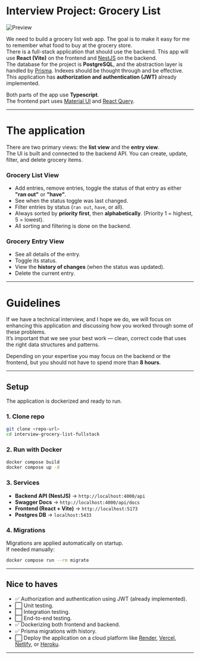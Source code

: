 # Interview Project: Grocery List

![Preview](./screenshot.png)

We need to build a grocery list web app. The goal is to make it easy for me to remember what food to buy at the grocery store.  
There is a full-stack application that should use the backend. This app will use **React (Vite)** on the frontend and [NestJS](https://nestjs.com/) on the backend.  
The database for the project is **PostgreSQL**, and the abstraction layer is handled by [Prisma](https://www.prisma.io/). Indexes should be thought through and be effective.  
This application has **authorization and authentication (JWT)** already implemented.  

Both parts of the app use **Typescript**.  
The frontend part uses [Material UI](https://mui.com/material-ui/) and [React Query](https://react-query.tanstack.com/).  

---

# The application

There are two primary views: the **list view** and the **entry view**.  
The UI is built and connected to the backend API. You can create, update, filter, and delete grocery items.  

### Grocery List View
- Add entries, remove entries, toggle the status of that entry as either **"ran out"** or **"have"**.  
- See when the status toggle was last changed.  
- Filter entries by status (`ran out`, `have`, or all).  
- Always sorted by **priority first**, then **alphabetically**. (Priority 1 = highest, 5 = lowest).  
- All sorting and filtering is done on the backend.  

### Grocery Entry View
- See all details of the entry.  
- Toggle its status.  
- View the **history of changes** (when the status was updated).  
- Delete the current entry.  

---

# Guidelines

If we have a technical interview, and I hope we do, we will focus on enhancing this application and discussing how you worked through some of these problems.  
It’s important that we see your best work — clean, correct code that uses the right data structures and patterns.  

Depending on your expertise you may focus on the backend or the frontend, but you should not have to spend more than **8 hours**.  

---

## Setup

The application is dockerized and ready to run.  

### 1. Clone repo
```bash
git clone <repo-url>
cd interview-grocery-list-fullstack
```

### 2. Run with Docker
```bash
docker compose build
docker compose up -d
```

### 3. Services
- **Backend API (NestJS)** → `http://localhost:4000/api`
- **Swagger Docs** → `http://localhost:4000/api/docs`
- **Frontend (React + Vite)** → `http://localhost:5173`
- **Postgres DB** → `localhost:5433`

### 4. Migrations
Migrations are applied automatically on startup.  
If needed manually:
```bash
docker compose run --rm migrate
```

---

## Nice to haves
- ✅ Authorization and authentication using JWT (already implemented).  
- ⬜ Unit testing.  
- ⬜ Integration testing.  
- ⬜ End-to-end testing.  
- ✅ Dockerizing both frontend and backend.  
- ✅ Prisma migrations with history.  
- ⬜ Deploy the application on a cloud platform like [Render](https://render.com/), [Vercel](https://vercel.com/), [Netlify](https://www.netlify.com/), or [Heroku](https://www.heroku.com/).  

---
